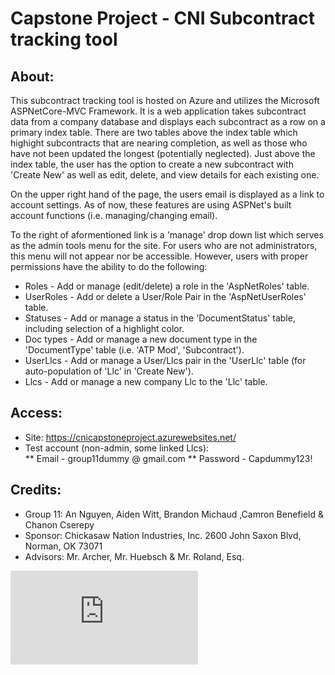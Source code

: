 # Capstone Project - CNI Subcontract tracking tool   
   
## About:       
This subcontract tracking tool is hosted on Azure and utilizes the Microsoft ASPNetCore-MVC Framework. It is a web application takes subcontract data from a company database and displays each subcontract as a row on a primary index table. There are two tables above the index table which highight subcontracts that are nearing completion, as well as those who have not been updated the longest (potentially neglected). Just above the index table, the user has the option to create a new subcontract with 'Create New' as well as edit, delete, and view details for each existing one.     
     
On the upper right hand of the page, the users email is displayed as a link to account settings. As of now, these features are using ASPNet's built account functions (i.e. managing/changing email).    
    
To the right of aformentioned link is a 'manage' drop down list which serves as the admin tools menu for the site. For users who are not administrators, this menu will not appear nor be accessible. However, users with proper permissions have the ability to do the following:   
* Roles - Add or manage (edit/delete) a role in the 'AspNetRoles' table.   
* UserRoles - Add or delete a User/Role Pair in the 'AspNetUserRoles' table.   
* Statuses - Add or manage a status in the 'DocumentStatus' table, including selection of a highlight color.   
* Doc types - Add or manage a new document type in the 'DocumentType' table (i.e. 'ATP Mod', 'Subcontract').   
* UserLlcs - Add or manage a User/Llcs pair in the 'UserLlc' table (for auto-population of 'Llc' in 'Create New').   
* Llcs - Add or manage a new company Llc to the 'Llc' table.    
  
## Access:  
* Site: https://cnicapstoneproject.azurewebsites.net/   
* Test account (non-admin, some linked Llcs):    
** Email - group11dummy @ gmail.com
** Password - Capdummy123!   
    
## Credits:    
* Group 11: An Nguyen, Aiden Witt, Brandon Michaud ,Camron Benefield & Chanon Cserepy        
* Sponsor: Chickasaw Nation Industries, Inc. 2600 John Saxon Blvd, Norman, OK 73071    
* Advisors: Mr. Archer, Mr. Huebsch & Mr. Roland, Esq.   


![Wire Frame for Website](https://github.com/MajorDuck/CapstoneProject/blob/master/SiteWireframe.pdf?raw=true)

